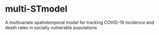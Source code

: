 # multi-STmodel
A multivariate spatiotemporal model for tracking COVID-19 incidence and death rates in socially vulnerable populations
